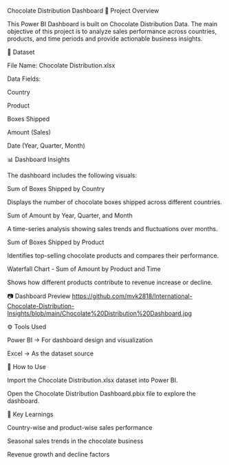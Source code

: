 Chocolate Distribution Dashboard
📌 Project Overview

This Power BI Dashboard is built on Chocolate Distribution Data.
The main objective of this project is to analyze sales performance across countries, products, and time periods and provide actionable business insights.

📂 Dataset

File Name: Chocolate Distribution.xlsx

Data Fields:

Country

Product

Boxes Shipped

Amount (Sales)

Date (Year, Quarter, Month)

📊 Dashboard Insights

The dashboard includes the following visuals:

Sum of Boxes Shipped by Country

Displays the number of chocolate boxes shipped across different countries.

Sum of Amount by Year, Quarter, and Month

A time-series analysis showing sales trends and fluctuations over months.

Sum of Boxes Shipped by Product

Identifies top-selling chocolate products and compares their performance.

Waterfall Chart - Sum of Amount by Product and Time

Shows how different products contribute to revenue increase or decline.

📷 Dashboard Preview
     https://github.com/mvk2818/International-Chocolate-Distribution-Insights/blob/main/Chocolate%20Distribution%20Dashboard.jpg

⚙️ Tools Used

Power BI → For dashboard design and visualization

Excel → As the dataset source

🚀 How to Use

Import the Chocolate Distribution.xlsx dataset into Power BI.

Open the Chocolate Distribution Dashboard.pbix file to explore the dashboard.

🎯 Key Learnings

Country-wise and product-wise sales performance

Seasonal sales trends in the chocolate business

Revenue growth and decline factors
